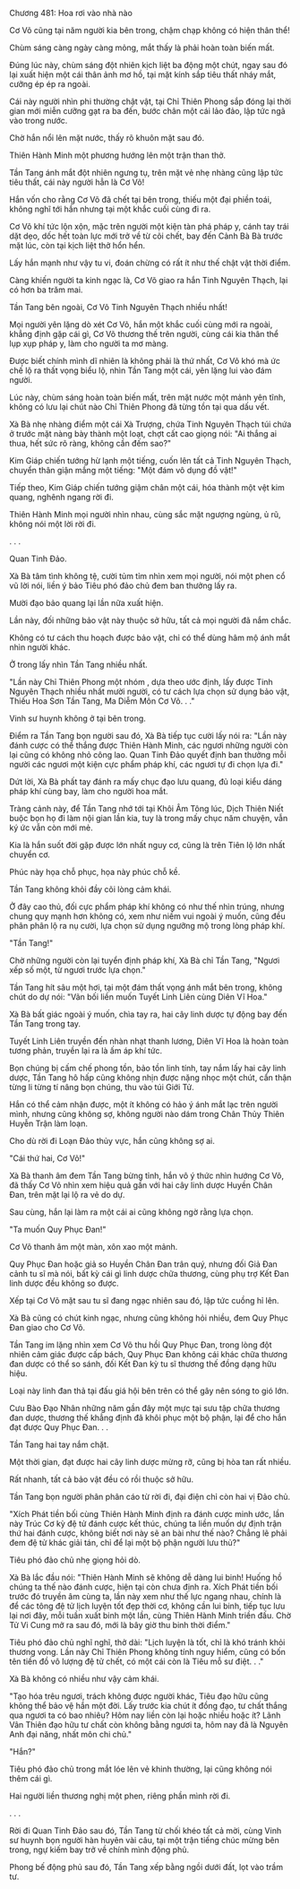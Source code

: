 




Chương 481: Hoa rơi vào nhà nào


Cơ Võ cũng tại năm người kia bên trong, chậm chạp không có hiện thân thể!

Chùm sáng càng ngày càng mỏng, mắt thấy là phải hoàn toàn biến mất.

Đúng lúc này, chùm sáng đột nhiên kịch liệt ba động một chút, ngay sau đó lại xuất hiện một cái thân ảnh mơ hồ, tại mặt kính sắp tiêu thất nháy mắt, cưỡng ép ép ra ngoài.

Cái này người nhìn phi thường chật vật, tại Chỉ Thiên Phong sắp đóng lại thời gian mới miễn cưỡng gạt ra ba đến, bước chân một cái lảo đảo, lập tức ngã vào trong nước.

Chờ hắn nổi lên mặt nước, thấy rõ khuôn mặt sau đó.

Thiên Hành Minh một phương hướng lên một trận than thở.

Tần Tang ánh mắt đột nhiên ngưng tụ, trên mặt vẻ nhẹ nhàng cũng lập tức tiêu thất, cái này người hẳn là Cơ Võ!

Hắn vốn cho rằng Cơ Võ đã chết tại bên trong, thiếu một đại phiền toái, không nghĩ tới hắn nhưng tại một khắc cuối cùng đi ra.

Cơ Võ khí tức lộn xộn, mặc trên người một kiện tàn phá pháp y, cánh tay trái dặt dẹo, dốc hết toàn lực mới trở về từ cõi chết, bay đến Cảnh Bà Bà trước mặt lúc, còn tại kịch liệt thở hổn hển.

Lấy hắn mạnh như vậy tu vi, đoán chừng có rất ít như thế chật vật thời điểm.

Càng khiến người ta kinh ngạc là, Cơ Võ giao ra hắn Tinh Nguyên Thạch, lại có hơn ba trăm mai.

Tần Tang bên ngoài, Cơ Võ Tinh Nguyên Thạch nhiều nhất!

Mọi người yên lặng dò xét Cơ Võ, hắn một khắc cuối cùng mới ra ngoài, khẳng định gặp cái gì, Cơ Võ thương thế trên người, cùng cái kia thân thể lụp xụp pháp y, làm cho người ta mơ màng.

Được biết chính mình dĩ nhiên là không phải là thứ nhất, Cơ Võ khó mà ức chế lộ ra thất vọng biểu lộ, nhìn Tần Tang một cái, yên lặng lui vào đám người.

Lúc này, chùm sáng hoàn toàn biến mất, trên mặt nước một mảnh yên tĩnh, không có lưu lại chút nào Chỉ Thiên Phong đã từng tồn tại qua dấu vết.

Xà Bà nhẹ nhàng điểm một cái Xà Trượng, chứa Tinh Nguyên Thạch túi chứa ở trước mặt nàng bày thành một loạt, chợt cất cao giọng nói: "Ai thắng ai thua, hết sức rõ ràng, không cần đếm sao?"

Kim Giáp chiến tướng hừ lạnh một tiếng, cuốn lên tất cả Tinh Nguyên Thạch, chuyển thân giận mắng một tiếng: "Một đám vô dụng đồ vật!"

Tiếp theo, Kim Giáp chiến tướng giậm chân một cái, hóa thành một vệt kim quang, nghênh ngang rời đi.

Thiên Hành Minh mọi người nhìn nhau, cùng sắc mặt ngượng ngùng, ủ rũ, không nói một lời rời đi.

. . .

Quan Tinh Đảo.

Xà Bà tâm tình không tệ, cười tủm tỉm nhìn xem mọi người, nói một phen cổ vũ lời nói, liền ý bảo Tiêu phó đảo chủ đem ban thưởng lấy ra.

Mười đạo bảo quang lại lần nữa xuất hiện.

Lần này, đối những bảo vật này thuộc sở hữu, tất cả mọi người đã nắm chắc.

Không có tư cách thu hoạch được bảo vật, chỉ có thể dùng hâm mộ ánh mắt nhìn người khác.

Ở trong lấy nhìn Tần Tang nhiều nhất.

"Lần này Chỉ Thiên Phong một nhóm , dựa theo ước định, lấy được Tinh Nguyên Thạch nhiều nhất mười người, có tư cách lựa chọn sử dụng bảo vật, Thiếu Hoa Sơn Tần Tang, Ma Diễm Môn Cơ Võ. . ."

Vinh sư huynh không ở tại bên trong.

Điểm ra Tần Tang bọn người sau đó, Xà Bà tiếp tục cười lấy nói ra: "Lần này đánh cược có thể thắng được Thiên Hành Minh, các ngươi những người còn lại cũng có không nhỏ công lao. Quan Tinh Đảo quyết định ban thưởng mỗi người các ngươi một kiện cực phẩm pháp khí, các ngươi tự đi chọn lựa đi."

Dứt lời, Xà Bà phất tay đánh ra mấy chục đạo lưu quang, đủ loại kiểu dáng pháp khí cùng bay, làm cho người hoa mắt.

Tràng cảnh này, để Tần Tang nhớ tới tại Khôi Âm Tông lúc, Dịch Thiên Niết buộc bọn họ đi làm nội gian lần kia, tuy là trong mấy chục năm chuyện, vẫn ký ức vẫn còn mới mẻ.

Kia là hắn suốt đời gặp được lớn nhất nguy cơ, cũng là trên Tiên lộ lớn nhất chuyển cơ.

Phúc này họa chỗ phục, họa này phúc chỗ kề.

Tần Tang không khỏi đầy cõi lòng cảm khái.

Ở đây cao thủ, đối cực phẩm pháp khí không có như thế nhìn trúng, nhưng chung quy mạnh hơn không có, xem như niềm vui ngoài ý muốn, cũng đều phân phân lộ ra nụ cười, lựa chọn sử dụng ngưỡng mộ trong lòng pháp khí.

"Tần Tang!"

Chờ những người còn lại tuyển định pháp khí, Xà Bà chỉ Tần Tang, "Ngươi xếp số một, từ ngươi trước lựa chọn."

Tần Tang hít sâu một hơi, tại một đám thất vọng ánh mắt bên trong, không chút do dự nói: "Vãn bối liền muốn Tuyết Linh Liên cùng Diên Vĩ Hoa."

Xà Bà bất giác ngoài ý muốn, chìa tay ra, hai cây linh dược tự động bay đến Tần Tang trong tay.

Tuyết Linh Liên truyền đến nhàn nhạt thanh lương, Diên Vĩ Hoa là hoàn toàn tương phản, truyền lại ra là ấm áp khí tức.

Bọn chúng bị cấm chế phong tồn, bảo tồn linh tính, tay nắm lấy hai cây linh dược, Tần Tang hô hấp cũng không nhịn được nặng nhọc một chút, cẩn thận từng li từng tí nâng bọn chúng, thu vào túi Giới Tử.

Hắn có thể cảm nhận được, một ít không có hảo ý ánh mắt lạc trên người mình, nhưng cũng không sợ, không người nào dám trong Chân Thủy Thiên Huyễn Trận làm loạn.

Cho dù rời đi Loạn Đảo thủy vực, hắn cũng không sợ ai.

"Cái thứ hai, Cơ Võ!"

Xà Bà thanh âm đem Tần Tang bừng tỉnh, hắn vô ý thức nhìn hướng Cơ Võ, đã thấy Cơ Võ nhìn xem hiệu quả gần với hai cây linh dược Huyền Chân Đan, trên mặt lại lộ ra vẻ do dự.

Sau cùng, hắn lại làm ra một cái ai cũng không ngờ rằng lựa chọn.

"Ta muốn Quy Phục Đan!"

Cơ Võ thanh âm một màn, xôn xao một mảnh.

Quy Phục Đan hoặc giả so Huyền Chân Đan trân quý, nhưng đối Giả Đan cảnh tu sĩ mà nói, bất kỳ cái gì linh dược chữa thương, cùng phụ trợ Kết Đan linh dược đều không so được.

Xếp tại Cơ Võ mặt sau tu sĩ đang ngạc nhiên sau đó, lập tức cuồng hỉ lên.

Xà Bà cũng có chút kinh ngạc, nhưng cũng không hỏi nhiều, đem Quy Phục Đan giao cho Cơ Võ.

Tần Tang im lặng nhìn xem Cơ Võ thu hồi Quy Phục Đan, trong lòng đột nhiên cảm giác được cấp bách, Quy Phục Đan không cái khác chữa thương đan dược có thể so sánh, đối Kết Đan kỳ tu sĩ thương thế đồng dạng hữu hiệu.

Loại này linh đan thả tại đấu giá hội bên trên có thể gây nên sóng to gió lớn.

Cưu Bào Đạo Nhân những năm gần đây một mực tại sưu tập chữa thương đan dược, thương thế khẳng định đã khôi phục một bộ phận, lại để cho hắn đạt được Quy Phục Đan. . .

Tần Tang hai tay nắm chặt.

Một thời gian, đạt được hai cây linh dược mừng rỡ, cũng bị hòa tan rất nhiều.

Rất nhanh, tất cả bảo vật đều có rồi thuộc sở hữu.

Tần Tang bọn người phân phân cáo từ rời đi, đại điện chỉ còn hai vị Đảo chủ.

"Xích Phát tiền bối cùng Thiên Hành Minh định ra đánh cược minh ước, lần này Trúc Cơ kỳ đệ tử đánh cược kết thúc, chúng ta liền muốn dự định trận thứ hai đánh cược, không biết nơi này sẽ an bài như thế nào? Chẳng lẽ phải đem đệ tử khác giải tán, chỉ để lại một bộ phận người lưu thủ?"

Tiêu phó đảo chủ nhẹ giọng hỏi dò.

Xà Bà lắc đầu nói: "Thiên Hành Minh sẽ không dễ dàng lui binh! Huống hồ chúng ta thế nào đánh cược, hiện tại còn chưa định ra. Xích Phát tiền bối trước đó truyền âm cùng ta, lần này xem như thế lực ngang nhau, chính là để các tông đệ tử lịch luyện tốt đẹp thời cơ, không cần lui binh, tiếp tục lưu lại nơi đây, mỗi tuần xuất binh một lần, cùng Thiên Hành Minh triền đấu. Chờ Tử Vi Cung mở ra sau đó, mới là bây giờ thu binh thời điểm."

Tiêu phó đảo chủ nghĩ nghĩ, thở dài: "Lịch luyện là tốt, chỉ là khó tránh khỏi thương vong. Lần này Chỉ Thiên Phong không tính nguy hiểm, cũng có bốn tên tiền đồ vô lượng đệ tử chết, có một cái còn là Tiêu mỗ sư điệt. . ."

Xà Bà không có nhiều như vậy cảm khái.

"Tạo hóa trêu ngươi, trách không được người khác, Tiêu đạo hữu cũng không thể bảo vệ hắn một đời. Lấy trước kia chút ít đồng đạo, tư chất thắng qua ngươi ta có bao nhiêu? Hôm nay liền còn lại hoặc nhiều hoặc ít? Lãnh Vân Thiên đạo hữu tư chất còn không bằng ngươi ta, hôm nay đã là Nguyên Anh đại năng, nhất môn chi chủ."

"Hắn?"

Tiêu phó đảo chủ trong mắt lóe lên vẻ khinh thường, lại cũng không nói thêm cái gì.

Hai người liền thương nghị một phen, riêng phần mình rời đi.

. . .

Rời đi Quan Tinh Đảo sau đó, Tần Tang từ chối khéo tất cả mời, cùng Vinh sư huynh bọn người hàn huyên vài câu, tại một trận tiếng chúc mừng bên trong, ngự kiếm bay trở về chính mình động phủ.

Phong bế động phủ sau đó, Tần Tang xếp bằng ngồi dưới đất, lọt vào trầm tư.




